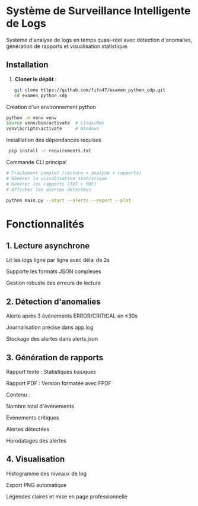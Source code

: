 # Système de Surveillance Intelligente de Logs


Système d'analyse de logs en temps quasi-réel avec détection d'anomalies, génération de rapports et visualisation statistique.

##  Installation

1. **Cloner le dépôt** :
```bash
   git clone https://github.com/fifo47/examen_python_cdp.git
   cd examen_python_cdp
```
Création d'un environnement python 


```bash
python -m venv venv
source venv/bin/activate  # Linux/Mac
venv\Scripts\activate     # Windows
```

Installlation des dépendances requises

```bash
 pip install -r requirements.txt
```

Commande CLI principal

```bash
# Traitement complet (lecture + analyse + rapports)
# Générer la visualisation statistique
# Générer les rapports (TXT + PDF)
# Afficher les alertes détectées

python main.py --start --alerts --report --plot


```

# Fonctionnalités
## 1. Lecture asynchrone
Lit les logs ligne par ligne avec délai de 2s

Supporte les formats JSON complexes

Gestion robuste des erreurs de lecture

## 2. Détection d'anomalies
Alerte après 3 événements ERROR/CRITICAL en ≤30s

Journalisation précise dans app.log

Stockage des alertes dans alerts.json

## 3. Génération de rapports
Rapport texte : Statistiques basiques

Rapport PDF : Version formatée avec FPDF

Contenu :

Nombre total d'événements

Événements critiques

Alertes détectées

Horodatages des alertes

## 4. Visualisation
Histogramme des niveaux de log

Export PNG automatique

Légendes claires et mise en page professionnelle
